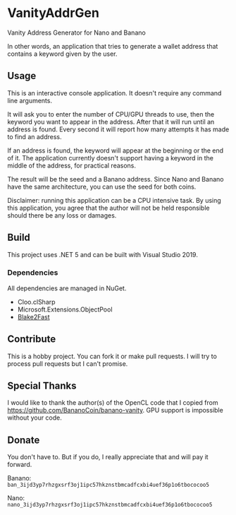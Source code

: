 # VanityAddrGen

Vanity Address Generator for Nano and Banano

In other words, an application that tries to generate a wallet address
that contains a keyword given by the user.

## Usage

This is an interactive console application. It doesn't require any
command line arguments.

It will ask you to enter the number of CPU/GPU threads to use, then the
keyword you want to appear in the address. After that it will run
until an address is found. Every second it will report how many
attempts it has made to find an address.

If an address is found, the keyword will appear at the beginning or
the end of it. The application currently doesn't support having a
keyword in the middle of the address, for practical reasons.

The result will be the seed and a Banano address. Since Nano and Banano
have the same architecture, you can use the seed for both coins.

Disclaimer: running this application can be a CPU intensive task.
By using this application, you agree that the author will not be
held responsible should there be any loss or damages.

## Build

This project uses .NET 5 and can be built with Visual Studio 2019.

### Dependencies

All dependencies are managed in NuGet.

* Cloo.clSharp
* Microsoft.Extensions.ObjectPool
* [Blake2Fast](https://github.com/saucecontrol/Blake2Fast)

## Contribute

This is a hobby project. You can fork it or make pull requests. I will
try to process pull requests but I can't promise.

## Special Thanks

I would like to thank the author(s) of the OpenCL code that I copied from
https://github.com/BananoCoin/banano-vanity. GPU support is impossible
without your code.

## Donate

You don't have to. But if you do, I really appreciate that and will pay it forward.

Banano: `ban_3ijd3yp7rhzgxsrf3oj1ipc57hkznstbmcadfcxbi4uef36p1o6tbococoo5`

Nano: `nano_3ijd3yp7rhzgxsrf3oj1ipc57hkznstbmcadfcxbi4uef36p1o6tbococoo5`
